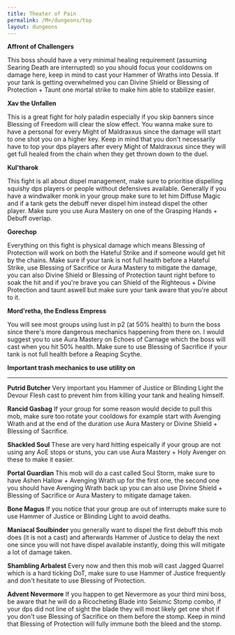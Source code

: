 ```yaml
---
title: Theater of Pain
permalink: /M+/dungeons/top
layout: dungeons
---
```

**Affront of Challengers**

This boss should have a very minimal healing requirement (assuming Searing Death are interrupted) so you should focus your cooldowns on damage here, keep in mind to cast your Hammer of Wraths into Dessia. If your tank is getting overwhelmed you can Divine Shield or Blessing of Protection + Taunt one mortal strike to make him able to stabilize easier.

**Xav the Unfallen**

This is a great fight for holy paladin especially if you skip banners since Blessing of Freedom will clear the slow effect. You wanna make sure to have a personal for every Might of Maldraxxus since the damage will start to one shot you on a higher key. Keep in mind that you don't necessarily have to top your dps players after every Might of Maldraxxus since they will get full healed from the chain when they get thrown down to the duel.

**Kul'tharok**

This fight is all about dispel management, make sure to prioritise dispelling squishy dps players or people without defensives available. Generally if you have a windwalker monk in your group make sure to let him Diffuse Magic and if a tank gets the debuff never dispel him instead dispel the other player. Make sure you use Aura Mastery on one of the Grasping Hands + Debuff overlap.

**Gorechop**

Everything on this fight is physical damage which means Blessing of Protection will work on both the Hateful Strike and if someone would get hit by the chains. Make sure if your tank is not full health before a Hateful Strike, use Blessing of Sacrifice or Aura Mastery to mitigate the damage, you can also Divine Shield or Blessing of Protection taunt right before to soak the hit and if you're brave you can Shield of the Righteous + Divine Protection and taunt aswell but make sure your tank aware that you're about to it.

**Mord'retha, the Endless Empress**

You will see most groups using lust in p2 (at 50% health) to burn the boss since there's more dangerous mechanics happening from there on. I would suggest you to use Aura Mastery on Echoes of Carnage which the boss will cast when you hit 50% health. Make sure to use Blessing of Sacrifice if your tank is not full health before a Reaping Scythe.

**Important trash mechanics to use utility on**

---
**Putrid Butcher** Very important you Hammer of Justice or Blinding Light the Devour Flesh cast to prevent him from killing your tank and healing himself.

**Rancid Gasbag** If your group for some reason would decide to pull this mob, make sure too rotate your cooldows for example start with Avenging Wrath and at the end of the duration use Aura Mastery or Divine Shield + Blessing of Sacrifice.

**Shackled Soul** These are very hard hitting espeically if your group are not using any AoE stops or stuns, you can use Aura Mastery + Holy Avenger on these to make it easier.

**Portal Guardian** This mob will do a cast called Soul Storm, make sure to have Ashen Hallow + Avenging Wrath up for the first one, the second one you should have Avenging Wrath back up you can also use Divine Shield + Blessing of Sacrifice or Aura Mastery to mitigate damage taken.

**Bone Magus** If you notice that your group are out of interrupts make sure to use Hammer of Justice or Blinding Light to avoid deaths.

**Maniacal Soulbinder** you generally want to dispel the first debuff this mob does (it is not a cast) and afterwards Hammer of Justice to delay the next one since you will not have dispel available instantly, doing this will mitigate a lot of damage taken.

**Shambling Arbalest** Every now and then this mob will cast Jagged Quarrel which is a hard ticking DoT, make sure to use Hammer of Justice frequently and don't hesitate to use Blessing of Protection.

**Advent Nevermore** If you happen to get Nevermore as your third mini boss, be aware that he will do a Ricocheting Blade into Seismic Stomp combo, if your dps did not line of sight the blade they will most likely get one shot if you don't use Blessing of Sacrifice on them before the stomp. Keep in mind that Blessing of Protection will fully immune both the bleed and the stomp.
